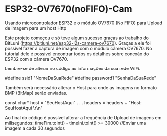 # ESP32-OV7670(noFIFO)-Cam
Usando microcontrolador ESP32 e o módulo OV7670 (No FIFO) para Upload de imagem para um host Http


Este projeto começou e só teve algum sucesso graças ao trabalho do BitLuni (https://bitluni.net/esp32-i2s-camera-ov7670).
Graças a ele foi possível fazer a captura de imagem com o módulo câmera OV7670. No tutorial dele é possível encontrar todos os detalhes sobre conexão do ESP32 com a câmera OV7670.


Lembre-se de alterar no código as informações da sua rede WiFi:

#define ssid1        "NomeDaSuaRede"
#define password1    "SenhaDaSuaRede"


Também será necessário alterar o Host para onde as imagens no formato BMP (BitMap) serão enviadas.

const char* host = "SeuHostAqui"
.
.
.
headers = headers + "Host: SeuHostAqui \r\n"


Ao final do código é possível alterar a frequência de Upload de imagens em milisegundos:
timeFim.toInt() - timeIni.toInt() >= 30000 //Enviar uma imagem a cada 30 segundos
